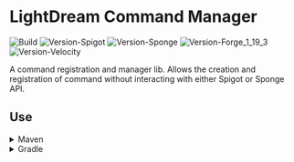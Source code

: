 # LightDream Command Manager

![Build](../../actions/workflows/build.yml/badge.svg)
![Version-Spigot](https://img.shields.io/badge/Version%20Spigot-3.0.3-red.svg)
![Version-Sponge](https://img.shields.io/badge/Version%20Sponge-2.0.3-red.svg)
![Version-Forge_1_19_3](https://img.shields.io/badge/Version%20Forge%201.19.3-2.0.3-red.svg)
![Version-Velocity](https://img.shields.io/badge/Version%20Velocity-2.0.3-red.svg)

A command registration and manager lib. Allows the creation and registration of command without interacting with either
Spigot or Sponge API.

## Use

<details>
  <summary>Maven</summary>

```xml

<repositories>
    <repository>
        <id>lightdream-repo</id>
        <url>https://repo.lightdream.dev/</url>
    </repository>
    <!-- Other repositories -->
</repositories>
```

```xml

<dependencies>
    <dependency>
        <groupId>dev.lightdream</groupId>
        <artifactId>CommandManager-Spigot</artifactId>
        <version>3.0.3</version>
    </dependency>
    <dependency>
        <groupId>dev.lightdream</groupId>
        <artifactId>CommandManager-Sponge</artifactId>
        <version>2.0.3</version>
    </dependency>
    <dependency>
        <groupId>dev.lightdream</groupId>
        <artifactId>CommandManager-Forge_1_19_3</artifactId>
        <version>2.0.3</version>
    </dependency>
    <dependency>
        <groupId>dev.lightdream</groupId>
        <artifactId>CommandManager-Velocity</artifactId>
        <version>2.0.3</version>
    </dependency>
    <!-- Other dependencies -->
</dependencies>
```
</details>

<details>
  <summary>Gradle</summary>

```groovy
repositories {
    maven { url "https://repo.lightdream.dev/" }

    // Other repositories
}

dependencies {
    implementation "dev.lightdream:CommandManager-Spigot:3.0.3"
    implementation "dev.lightdream:CommandManager-Sponge:2.0.3"
    implementation "dev.lightdream:CommandManager-Forge_1_19_3:2.0.3"
    implementation "dev.lightdream:CommandManager-Velocity:2.0.3"

    // Other dependencies
}
```
</details>
